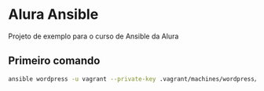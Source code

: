 # Alura Ansible

Projeto de exemplo para o curso de Ansible da Alura

## Primeiro comando

```bash
ansible wordpress -u vagrant --private-key .vagrant/machines/wordpress/virtualbox/private_key  -i hosts -m shell -a 'echo "Hello, World"'
```
